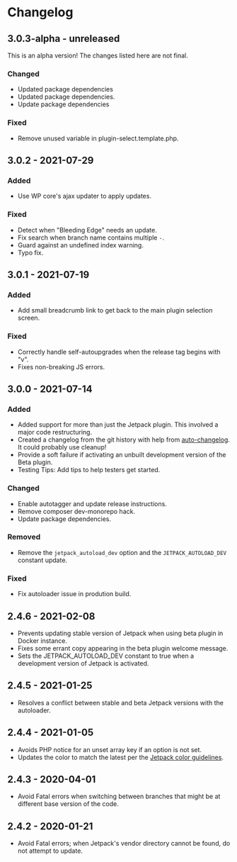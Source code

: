 # Changelog

## 3.0.3-alpha - unreleased

This is an alpha version! The changes listed here are not final.

### Changed
- Updated package dependencies
- Updated package dependencies.
- Update package dependencies

### Fixed
- Remove unused variable in plugin-select.template.php.

## 3.0.2 - 2021-07-29
### Added
- Use WP core's ajax updater to apply updates.

### Fixed
- Detect when "Bleeding Edge" needs an update.
- Fix search when branch name contains multiple `-`.
- Guard against an undefined index warning.
- Typo fix.

## 3.0.1 - 2021-07-19
### Added
- Add small breadcrumb link to get back to the main plugin selection screen.

### Fixed
- Correctly handle self-autoupgrades when the release tag begins with "v".
- Fixes non-breaking JS errors.

## 3.0.0 - 2021-07-14
### Added
- Added support for more than just the Jetpack plugin. This involved a major code restructuring.
- Created a changelog from the git history with help from [auto-changelog](https://www.npmjs.com/package/auto-changelog). It could probably use cleanup!
- Provide a soft failure if activating an unbuilt development version of the Beta plugin.
- Testing Tips: Add tips to help testers get started.

### Changed
- Enable autotagger and update release instructions.
- Remove composer dev-monorepo hack.
- Update package dependencies.

### Removed
- Remove the `jetpack_autoload_dev` option and the `JETPACK_AUTOLOAD_DEV` constant update.

### Fixed
- Fix autoloader issue in prodution build.

## 2.4.6 - 2021-02-08

- Prevents updating stable version of Jetpack when using beta plugin in Docker instance.
- Fixes some errant copy appearing in the beta plugin welcome message.
- Sets the JETPACK_AUTOLOAD_DEV constant to true when a development version of Jetpack is activated.

## 2.4.5 - 2021-01-25

- Resolves a conflict between stable and beta Jetpack versions with the autoloader.

## 2.4.4 - 2021-01-05

- Avoids PHP notice for an unset array key if an option is not set.
- Updates the color to match the latest per the [Jetpack color guidelines](https://color-studio.blog).

## 2.4.3 - 2020-04-01

- Avoid Fatal errors when switching between branches that might be at different base version of the code.

## 2.4.2 - 2020-01-21

- Avoid Fatal errors; when Jetpack's vendor directory cannot be found, do not attempt to update.
